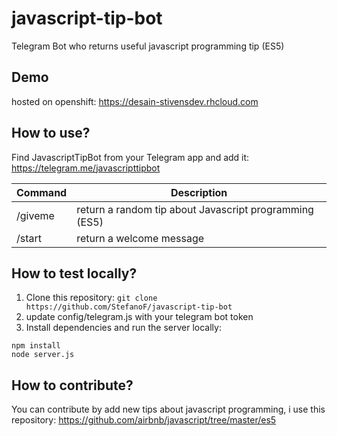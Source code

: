 # javascript-tip-bot
Telegram Bot who returns useful javascript programming tip (ES5) 

## Demo
hosted on openshift: https://desain-stivensdev.rhcloud.com

## How to use?
Find JavascriptTipBot from your Telegram app and add it: https://telegram.me/javascripttipbot

| Command | Description |
| --- | --- |
| /giveme | return a random tip about Javascript programming (ES5) |
| /start | return a welcome message |

## How to test locally? 
1. Clone this repository: ```git clone https://github.com/StefanoF/javascript-tip-bot```
2. update config/telegram.js with your telegram bot token
3. Install dependencies and run the server locally:
```
npm install
node server.js
```

## How to contribute? 
You can contribute by add new tips about javascript programming, i use this repository: https://github.com/airbnb/javascript/tree/master/es5
